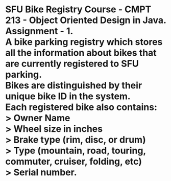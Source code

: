 # SFU Bike Registry Course - CMPT 213 - Object Oriented Design in Java. Assignment - 1. <br> A bike parking registry which stores all the information about bikes that are currently registered to SFU parking. <br> Bikes are distinguished by their unique bike ID in the system. <br>Each registered bike also contains: <br> > Owner Name <br> > Wheel size in inches <br> > Brake type (rim, disc, or drum) <br> > Type (mountain, road, touring, commuter, cruiser, folding, etc) <br> > Serial number.